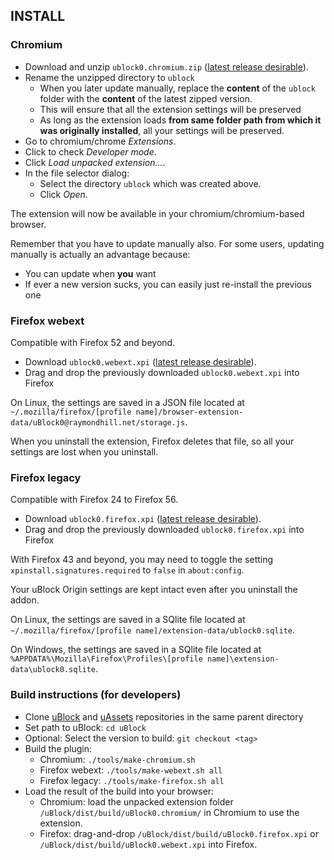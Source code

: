 ## INSTALL

### Chromium

- Download and unzip `ublock0.chromium.zip` ([latest release desirable](https://github.com/gorhill/uBlock/releases)).
- Rename the unzipped directory to `ublock`
    - When you later update manually, replace the **content** of the `ublock` folder with the **content** of the latest zipped version.
    - This will ensure that all the extension settings will be preserved
    - As long as the extension loads **from same folder path from which it was originally installed**, all your settings will be preserved.
- Go to chromium/chrome *Extensions*.
- Click to check *Developer mode*.
- Click *Load unpacked extension...*.
- In the file selector dialog:
    - Select the directory `ublock` which was created above.
    - Click *Open*.

The extension will now be available in your chromium/chromium-based browser.

Remember that you have to update manually also. For some users, updating manually is actually an advantage because:
- You can update when **you** want
- If ever a new version sucks, you can easily just re-install the previous one

### Firefox webext

Compatible with Firefox 52 and beyond.

- Download `ublock0.webext.xpi` ([latest release desirable](https://github.com/gorhill/uBlock/releases)). 
- Drag and drop the previously downloaded `ublock0.webext.xpi` into Firefox

On Linux, the settings are saved in a JSON file located at `~/.mozilla/firefox/[profile name]/browser-extension-data/uBlock0@raymondhill.net/storage.js`.

When you uninstall the extension, Firefox deletes that file, so all your settings are lost when you uninstall.

### Firefox legacy

Compatible with Firefox 24 to Firefox 56.

- Download `ublock0.firefox.xpi` ([latest release desirable](https://github.com/gorhill/uBlock/releases)). 
- Drag and drop the previously downloaded `ublock0.firefox.xpi` into Firefox

With Firefox 43 and beyond, you may need to toggle the setting `xpinstall.signatures.required` to `false` in `about:config`.

Your uBlock Origin settings are kept intact even after you uninstall the addon.

On Linux, the settings are saved in a SQlite file located at `~/.mozilla/firefox/[profile name]/extension-data/ublock0.sqlite`.

On Windows, the settings are saved in a SQlite file located at `%APPDATA%\Mozilla\Firefox\Profiles\[profile name]\extension-data\ublock0.sqlite`.

### Build instructions (for developers)

- Clone [uBlock](https://github.com/gorhill/uBlock) and [uAssets](https://github.com/uBlockOrigin/uAssets) repositories in the same parent directory
- Set path to uBlock: `cd uBlock`
- Optional: Select the version to build: `git checkout <tag>`
- Build the plugin:
    - Chromium: `./tools/make-chromium.sh`
    - Firefox webext: `./tools/make-webext.sh all`
    - Firefox legacy: `./tools/make-firefox.sh all`
- Load the result of the build into your browser:
    - Chromium: load the unpacked extension folder `/uBlock/dist/build/uBlock0.chromium/` in Chromium to use the extension.
    - Firefox: drag-and-drop `/uBlock/dist/build/uBlock0.firefox.xpi` or `/uBlock/dist/build/uBlock0.webext.xpi` into Firefox.
   
